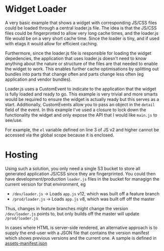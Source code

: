 # Widget Loader

A very basic example that shows a widget with corresponding JS/CSS files could be loaded through a central loader.js 
file.  The idea is that the JS/CSS files could be fingerprinted to allow very long cache times, and the loader.js file
would be on a very short cache time.  Since the loader is tiny, and if used with etags it would allow for efficient 
caching.

Furthermore, since the loader.js file is responsible for loading the widget depedencies, the application that uses
loader.js doesn't need to know anything about the nature or structure of the files are that needed to enable
the widget to work.  This enables further cache optimisations by splitting out bundles into parts that change often
and parts change less often (eg application and vendor bundles).

Loader.js uses a CustomEvent to indicate to the application that the widget is fully loaded and ready to go.  This
example is very trivial and more smarts would be required to ensure the widget is actually ready but this serves as a
start.  Additionally, CustomEvents allow you to pass an object in the `detail` field of the event.  In this example
I've used a closure to lock down the functionality the widget and only expose the API that I would like `main.js` to 
see/use.  

For example, the `el` variable defined on line 3 of JS v2 and higher cannot be accessed via the global scope because
it is enclosed.

# Hosting

Using such a solution, you only need a single S3 bucket to store all generated application JS/CSS since they are 
fingerprinted.  You could then have development/production `loader.js` files in the bucket for managign the current
version for that environment, eg

- `/dev/loader.js` → Loads `app.js` v12, which was built off a feature branch
- `/prod/loader.js` → Loads `app.js` v8, which was built off off the master

Thus, changes in feature branches might change the version `/dev/loader.js` points to, but only builds off the master
will update `/prod/loader.js`

In cases where HTML is server-side rendered, an alternative approach is to supply the end-user with a JSON file 
that contains the version manifest which shows previous versions and the current one.  A sample is defined in 
[assets-manifest.json](./assets-manifest.json)
